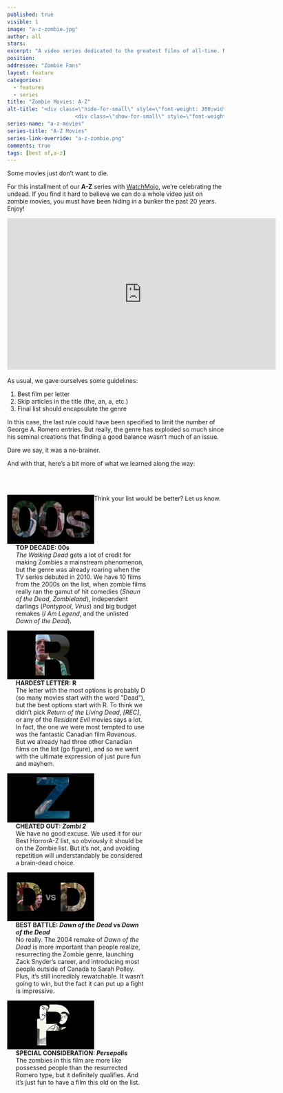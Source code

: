 ```yaml
---
published: true
visible: 1
image: "a-z-zombie.jpg"
author: all
stars: 
excerpt: "A video series dedicated to the greatest films of all-time. Made In partnership with our friends at WatchMojo."
position: 
addressee: "Zombie Fans"
layout: feature
categories: 
  - features
  - series
title: "Zombie Movies: A-Z"
alt-title: "<div class=\"hide-for-small\" style=\"font-weight: 300;width: 16rem;margin: -10rem auto 0 auto;font-family: Helvetica Neue;color: #fff;font-size: 1.5rem;padding-left: 2rem;text-align: center;\">The greatest movies of all time</div>
	                  <div class=\"show-for-small\" style=\"font-weight: 300;width: 10rem;margin: 3.5rem auto 0 auto;font-family: Helvetica Neue;color: #fff;font-size: 1rem;padding-left: 1rem;text-align: center;\">The greatest movies of all time</div>"
series-name: "a-z-movies"
series-title: "A-Z Movies"
series-link-override: "a-z-zombie.png"
comments: true
tags: [best of,a-z]
---
```

Some movies just don’t want to die. 

For this installment of our **A-Z** series with [WatchMojo](https://www.youtube.com/channel/UCaWd5_7JhbQBe4dknZhsHJg), we’re celebrating the undead. If you find it hard to believe we can do a whole video just on zombie movies, you must have been hiding in a bunker the past 20 years. Enjoy!

<div class="video-container"><iframe width="624" height="351" src="https://www.youtube.com/embed/ChuQTqRRcSg?ecver=1" frameborder="0" allowfullscreen></iframe></div>

As usual, we gave ourselves some guidelines:

1. Best film per letter
1. Skip articles in the title (the, an, a, etc.)
1. Final list should encapsulate the genre

In this case, the last rule could have been specified to limit the number of George A. Romero entries. But really, the genre has exploded so much since his seminal creations that finding a good balance wasn’t much of an issue. 

Dare we say, it was a no-brainer. 

And with that, here’s a bit more of what we learned along the way: 

<div class="clearfix" style="margin-top:4rem;width:100%;">
	<div style="height:100%;float:left;width:40%;">
		<img style="vertical-align: top;display: inline-block;" src="/assets/img/features/inline/a-z-zombie/top-decade.jpg"> 
	</div>
	<p style="margin-top:0;float:left;width:60%;padding-left: 20px;">
		<strong>TOP DECADE: 00s</strong><br />
		<em>The Walking Dead</em> gets a lot of credit for making Zombies a mainstream phenomenon, but the genre was already roaring when the TV series debuted in 2010. We have 10 films from the 2000s on the list, when zombie films really ran the gamut of hit comedies (<em>Shaun of the Dead</em>, <em>Zombieland</em>), independent darlings (<em>Pontypool</em>, <em>Virus</em>) and big budget remakes (<em>I Am Legend</em>, and the unlisted <em>Dawn of the Dead</em>).
	</p>
</div>

<div class="clearfix"  style="margin-top:4rem;width:100%;">
	<div style="height:100%;float:left;width:40%;">
		<img style="vertical-align: top;display: inline-block;" src="/assets/img/features/inline/a-z-zombie/hardest-letter.jpg"> 
	</div>
	<p style="margin-top:0;float:left;width:60%;padding-left: 20px;">
		<strong>HARDEST LETTER: R</strong><br />
		The letter with the most options is probably D (so many movies start with the word ”Dead”), but the best options start with R. To think we didn’t pick <em>Return of the Living Dead</em>, <em>[REC]</em>, or any of the <em>Resident Evil</em> movies says a lot. In fact, the one we were most tempted to use was the fantastic Canadian film <em>Ravenous</em>. But we already had three other Canadian films on the list (go figure), and so we went with the ultimate expression of just pure fun and mayhem.
	</p>
</div>

<div class="clearfix"  style="margin-top:4rem;width:100%;">
	<div style="height:100%;float:left;width:40%;">
		<img style="vertical-align: top;display: inline-block;" src="/assets/img/features/inline/a-z-zombie/cheated-out.jpg"> 
	</div>
	<p style="margin-top:0;float:left;width:60%;padding-left: 20px;">
		<strong>CHEATED OUT: <em>Zombi 2</em></strong><br />
		We have no good excuse. We used it for our Best HorrorA-Z list, so obviously it should be on the Zombie list. But it’s not, and avoiding repetition will understandably be considered a brain-dead choice. 
	</p>
</div>

<div class="clearfix" style="margin-top:4rem;width:100%;">
	<div style="height:100%;float:left;width:40%;">
		<img style="vertical-align: top;display: inline-block;" src="/assets/img/features/inline/a-z-zombie/best-battle.jpg"> 
	</div>
	<p style="margin-top:0;float:left;width:60%;padding-left: 20px;">
		<strong>BEST BATTLE: <em>Dawn of the Dead</em> <strong>vs</strong> <em>Dawn of the Dead</em></strong><br />
		No really. The 2004 remake of <em>Dawn of the Dead</em> is more important than people realize, resurrecting the Zombie genre, launching Zack Snyder’s career, and introducing most people outside of Canada to Sarah Polley. Plus, it’s still incredibly rewatchable. It wasn’t going to win, but the fact it can put up a fight is impressive. 
	</p>
</div>

<div class="clearfix"  style="margin:4rem 0;width:100%;">
	<div style="height:100%;float:left;width:40%;">
		<img style="vertical-align: top;display: inline-block;" src="/assets/img/features/inline/a-z-zombie/special-consideration.jpg"> 
	</div>
	<p style="margin-top:0;float:left;width:60%;padding-left: 20px;">
		<strong>SPECIAL CONSIDERATION: <em>Persepolis</em></strong><br />
	     The zombies in this film are more like possessed people than the resurrected Romero type, but it definitely qualifies. And it’s just fun to have a film this old on the list. 
	</p>
</div>

Think your list would be better? Let us know.